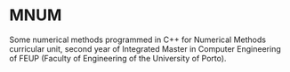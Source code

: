# MNUM

Some numerical methods programmed in C++ for Numerical Methods curricular unit, second year of Integrated Master in Computer Engineering of FEUP (Faculty of Engineering of the University of Porto).
